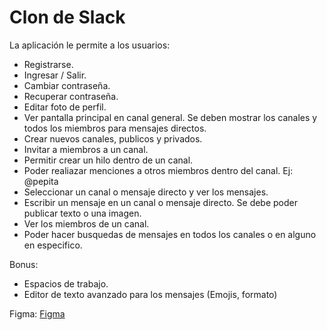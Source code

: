 # Clon de Slack

La aplicación le permite a los usuarios:

* Registrarse.
* Ingresar / Salir.
* Cambiar contraseña.
* Recuperar contraseña.
* Editar foto de perfil.
* Ver pantalla principal en canal general. Se deben mostrar los canales y todos los miembros para mensajes directos.
* Crear nuevos canales, publicos y privados.
* Invitar a miembros a un canal.
* Permitir crear un hilo dentro de un canal.
* Poder realiazar menciones a otros miembros dentro del canal. Ej: @pepita
* Seleccionar un canal o mensaje directo y ver los mensajes.
* Escribir un mensaje en un canal o mensaje directo. Se debe poder publicar texto o una imagen.
* Ver los miembros de un canal.
* Poder hacer busquedas de mensajes en todos los canales o en alguno en especifico.

Bonus:

* Espacios de trabajo.
* Editor de texto avanzado para los mensajes (Emojis, formato)

Figma: [Figma](https://www.figma.com/file/fBZPR5TFglKGvBw8XKRFyi/Slack-Desktop-App-Clone-(Community)?node-id=1%3A13)
